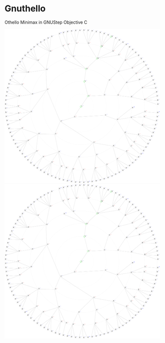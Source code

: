# Gnuthello
Othello Minimax in GNUStep Objective C

![Alt text](./path51.svg)
<img src="./path51.svg">
